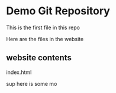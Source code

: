 # Demo Git Repository

This is the first file in this repo


Here are the files in the website



## website contents
index.html


sup here is some mo

